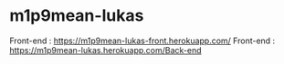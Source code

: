 # m1p9mean-lukas

Front-end : https://m1p9mean-lukas-front.herokuapp.com/
Front-end : https://m1p9mean-lukas.herokuapp.com/Back-end  
